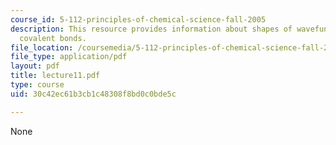 ```yaml
---
course_id: 5-112-principles-of-chemical-science-fall-2005
description: This resource provides information about shapes of wavefuntions, and
  covalent bonds.
file_location: /coursemedia/5-112-principles-of-chemical-science-fall-2005/30c42ec61b3cb1c48308f8bd0c0bde5c_lecture11.pdf
file_type: application/pdf
layout: pdf
title: lecture11.pdf
type: course
uid: 30c42ec61b3cb1c48308f8bd0c0bde5c

---
```

None